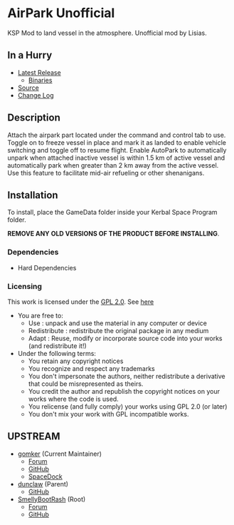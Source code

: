 # AirPark Unofficial 

KSP Mod to land vessel in the atmosphere. Unofficial mod by Lisias.

## In a Hurry

* [Latest Release](https://github.com/net-lisias-kspu/AirPark/releases)
	* [Binaries](https://github.com/net-lisias-kspu/AirPark/tree/Archive)
* [Source](https://github.com/net-lisias-kspu/AirPark)
* [Change Log](./CHANGE_LOG.md)


## Description

Attach the airpark part located under the command and control tab to use. Toggle on to freeze vessel in place and mark it as landed to enable vehicle switching and toggle off to resume flight. Enable AutoPark to automatically unpark when attached inactive vessel is within 1.5 km of active vessel and automatically park when greater than 2 km away from the  active vessel. Use this feature to facilitate mid-air refueling or other shenanigans.


## Installation

To install, place the GameData folder inside your Kerbal Space Program folder.

**REMOVE ANY OLD VERSIONS OF THE PRODUCT BEFORE INSTALLING**.

### Dependencies
* Hard Dependencies
<!--		* [KSP API Extensions/L](https://github.com/net-lisias-ksp/KSPAPIExtensions) 2.0 or newer -->

### Licensing
This work is licensed under the [GPL 2.0](https://www.gnu.org/licenses/gpl-2.0.txt). See [here](./LICENSE)

+ You are free to:
	- Use : unpack and use the material in any computer or device
	- Redistribute : redistribute the original package in any medium
	- Adapt : Reuse, modify or incorporate source code into your works (and redistribute it!) 
+ Under the following terms:
	- You retain any copyright notices
	- You recognize and respect any trademarks
	- You don't impersonate the authors, neither redistribute a derivative that could be misrepresented as theirs.
	- You credit the author and republish the copyright notices on your works where the code is used.
	- You relicense (and fully comply) your works using GPL 2.0 (or later)
	- You don't mix your work with GPL incompatible works.


## UPSTREAM

* [gomker](https://forum.kerbalspaceprogram.com/index.php?/profile/141269-gomker/) (Current Maintainer)
	+ [Forum](https://forum.kerbalspaceprogram.com/index.php?/topic/162504-13-airpark-continued/)
	+ [GitHub](https://github.com/gomker/AirPark)
	+ [SpaceDock](https://spacedock.info/mod/936/AirPark%20Continued)
* [dunclaw](https://forum.kerbalspaceprogram.com/index.php?/profile/151301-dunclaw/) (Parent)
	+ [GitHub](https://github.com/dunclaw/AirPark)
* [SmellyBootRash](https://forum.kerbalspaceprogram.com/index.php?/profile/152610-smelly/) (Root)
	+ [Forum](https://forum.kerbalspaceprogram.com/index.php?/topic/123669-104-airpark/&tab=comments#comment-2242372)
	+ [GitHub](https://github.com/SmellyBootRash/AirPark)
